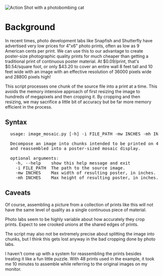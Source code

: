![Action Shot with a photobombing cat](https://raw.github.com/tothebeat/wiredtree-hireme/master/action_shot_with_cat.jpg)

Background
==========

In recent times, photo development labs like Snapfish and Shutterfly have advertised very 
low prices for 4"x6" photo prints, often as low as 9 American cents per print. We can use 
this to our advantage to create poster-size photographic quality prints for much cheaper 
than getting a traditional print of continuous poster material. At $0.09/print, that's 
$0.54/square foot, or only $43.20 to cover an entire wall 8 feet tall and 10 feet wide with
an image with an effective resolution of 36000 pixels wide and 28800 pixels high!

This script processes one chunk of the source file into a print at a time. This avoids the
memory intensive approach of first resizing the image to hundreds of megapixels and then
cropping it. By cropping and then resizing, we may sacrifice a little bit of accuracy but 
be far more memory efficient in the process. 


Syntax
------
<pre>
  usage: image_mosaic.py [-h] -i FILE_PATH -mw INCHES -mh INCHES

  Decompose an image into chunks intended to be printed on 4"x6" photo prints
  and reassembled into a poster-sized mosaic display.

  optional arguments:
    -h, --help    show this help message and exit
    -i FILE_PATH  The path to the source image.
    -mw INCHES    Max width of resulting poster, in inches.
    -mh INCHES    Max height of resulting poster, in inches.
</pre>

Caveats
-------

Of course, assembling a picture from a collection of prints like this will not have the 
same level of quality as a single continuous piece of material. 

Photo labs seem to be highly variable about how accurately they crop prints. Expect to 
see crooked unions at the shared edges of prints.

The script may also not be extremely precise about splitting the image into chunks, but 
I think this gets lost anyway in the bad cropping done by photo labs.

I haven't come up with a system for reassembling the prints besides treating it like a 
fun little puzzle. With 48 prints used in the example, it took me 10 minutes to 
assemble while referring to the original images on my monitor.

